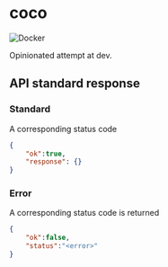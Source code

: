 # coco

![Docker](https://github.com/chrisvrose/coco/workflows/Docker/badge.svg)

Opinionated attempt at dev.

## API standard response

### Standard

A corresponding status code

```json
{
    "ok":true,
    "response": {}
}
```
### Error

A corresponding status code is returned

```json
{
    "ok":false,
    "status":"<error>"
}
